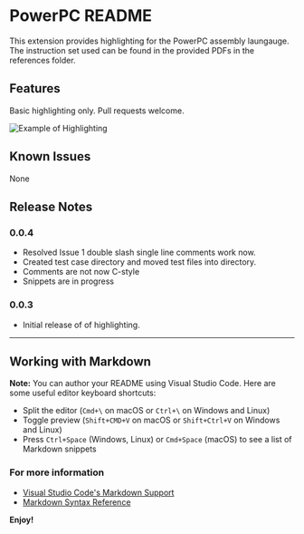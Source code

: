 # PowerPC README

This extension provides highlighting for the PowerPC assembly laungauge. The instruction set used can be found in the provided PDFs in the references folder.

## Features

Basic highlighting only. Pull requests welcome.

![Example of Highlighting](https://github.com/zachsez/vscode-ppc/blob/master/images/example_highlighting.PNG?raw=true)

## Known Issues

None

## Release Notes

### 0.0.4

- Resolved Issue 1 double slash single line comments work now.
- Created test case directory and moved test files into directory.
- Comments are not now C-style
- Snippets are in progress

### 0.0.3

- Initial release of of highlighting.

-----------------------------------------------------------------------------------------------------------

## Working with Markdown

**Note:** You can author your README using Visual Studio Code.  Here are some useful editor keyboard shortcuts:

* Split the editor (`Cmd+\` on macOS or `Ctrl+\` on Windows and Linux)
* Toggle preview (`Shift+CMD+V` on macOS or `Shift+Ctrl+V` on Windows and Linux)
* Press `Ctrl+Space` (Windows, Linux) or `Cmd+Space` (macOS) to see a list of Markdown snippets

### For more information

* [Visual Studio Code's Markdown Support](http://code.visualstudio.com/docs/languages/markdown)
* [Markdown Syntax Reference](https://help.github.com/articles/markdown-basics/)

**Enjoy!**
